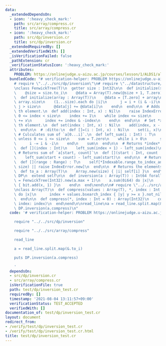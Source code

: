```yaml
---
data:
  _extendedDependsOn:
  - icon: ':heavy_check_mark:'
    path: src/array/compress.cr
    title: src/array/compress.cr
  - icon: ':heavy_check_mark:'
    path: src/dp/inversion.cr
    title: src/dp/inversion.cr
  _extendedRequiredBy: []
  _extendedVerifiedWith: []
  _isVerificationFailed: false
  _pathExtension: cr
  _verificationStatusIcon: ':heavy_check_mark:'
  attributes:
    PROBLEM: https://onlinejudge.u-aizu.ac.jp/courses/lesson/1/ALDS1/all/ALDS1_5_D
  bundledCode: "# verification-helper: PROBLEM https://onlinejudge.u-aizu.ac.jp/courses/lesson/1/ALDS1/all/ALDS1_5_D\n\
    # require \"../../src/dp/inversion\"\n# require \"../datastructure/fenwick_tree\"\
    \nclass FenwickTree(T)\n  getter size : Int32\n\n  def initialize(size : Int)\n\
    \    @size = size.to_i\n    @data = Array(T).new(@size + 1, T.zero)\n  end\n\n\
    \  def initialize(array : Array(T))\n    @data = [T.zero] + array\n    @size =\
    \ array.size\n    (1...size).each do |i|\n      j = i + (i & -i)\n      next if\
    \ j > size\n      @data[j] += @data[i]\n    end\n  end\n\n  # Adds *x* to *index*\
    \ th element.\n  def add(index : Int, x) : Nil\n    raise IndexError.new unless\
    \ 0 <= index < size\n    index += 1\n    while index <= size\n      @data[index]\
    \ += x\n      index += index & -index\n    end\n  end\n\n  # Set *x* to *index*\
    \ th element.\n  def set(index : Int, x) : Nil\n    add(index, x - self[index])\n\
    \  end\n\n  # :ditto:\n  def []=(i : Int, x) : Nil\n    set(i, x)\n  end\n\n \
    \ # Culculates sum of `a[0...i]`.\n  def left_sum(i : Int) : T\n    raise IndexError.new\
    \ unless 0 <= i <= size\n    sum = T.zero\n    while i > 0\n      sum += @data[i]\n\
    \      i -= i & -i\n    end\n    sum\n  end\n\n  # Returns *index* th element.\n\
    \  def [](index : Int)\n    left_sum(index + 1) - left_sum(index)\n  end\n\n \
    \ # Returns sum of `a[start, count]`\n  def [](start : Int, count : Int) : T\n\
    \    left_sum(start + count) - left_sum(start)\n  end\n\n  # Returns sum of `a[range]`\n\
    \  def [](range : Range) : T\n    self[*Indexable.range_to_index_and_count(range,\
    \ size) || raise IndexError.new]\n  end\n\n  # Returns the elements as an Array.\n\
    \  def to_a : Array(T)\n    Array.new(size) { |i| self[i] }\n  end\nend\n\nmodule\
    \ DP\n  extend self\n\n  def inversion(a : Array(T)) : Int64 forall T\n    bit\
    \ = FenwickTree(Int32).new(a.max + 1)\n    a.sum(0i64) do |x|\n      bit[x + 1..].tap\
    \ { bit.add(x, 1) }\n    end\n  end\nend\n\n# require \"../../src/array/compress\"\
    \nclass Array(T)\n  def compress(values : Array(T), *, index : Int = 0)\n    map\
    \ do |x|\n      index + values.bsearch_index { |y| y >= x }.not_nil!\n    end\n\
    \  end\n\n  def compress(*, index : Int = 0) : Array(Int32)\n    compress(uniq.sort!,\
    \ index: index)\n  end\nend\n\nread_line\na = read_line.split.map(&.to_i)\nputs\
    \ DP.inversion(a.compress)\n"
  code: '# verification-helper: PROBLEM https://onlinejudge.u-aizu.ac.jp/courses/lesson/1/ALDS1/all/ALDS1_5_D

    require "../../src/dp/inversion"

    require "../../src/array/compress"

    read_line

    a = read_line.split.map(&.to_i)

    puts DP.inversion(a.compress)

    '
  dependsOn:
  - src/dp/inversion.cr
  - src/array/compress.cr
  isVerificationFile: true
  path: test/dp/inversion_test.cr
  requiredBy: []
  timestamp: '2021-08-04 13:11:57+09:00'
  verificationStatus: TEST_ACCEPTED
  verifiedWith: []
documentation_of: test/dp/inversion_test.cr
layout: document
redirect_from:
- /verify/test/dp/inversion_test.cr
- /verify/test/dp/inversion_test.cr.html
title: test/dp/inversion_test.cr
---
```

